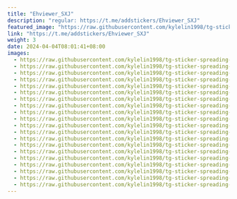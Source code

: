 ```yaml
---
title: "Ehviewer_SXJ"
description: "regular: https://t.me/addstickers/Ehviewer_SXJ"
featured_image: "https://raw.githubusercontent.com/kylelin1998/tg-sticker-spreading-worldwide-images/main/img/fe086da8-a22a-4504-8bf4-296390855722.jpg"
link: "https://t.me/addstickers/Ehviewer_SXJ"
weight: 3
date: 2024-04-04T08:01:41+08:00
images:
  - https://raw.githubusercontent.com/kylelin1998/tg-sticker-spreading-worldwide-images/main/img/fe086da8-a22a-4504-8bf4-296390855722.jpg
  - https://raw.githubusercontent.com/kylelin1998/tg-sticker-spreading-worldwide-images/main/img/211b2e57-d867-49f7-97c1-f64e3fdf1153.jpg
  - https://raw.githubusercontent.com/kylelin1998/tg-sticker-spreading-worldwide-images/main/img/a922e31a-9607-4b17-9da9-568c46c1f5e1.jpg
  - https://raw.githubusercontent.com/kylelin1998/tg-sticker-spreading-worldwide-images/main/img/6b77d88f-8c1a-49b0-bda8-373ebb253139.jpg
  - https://raw.githubusercontent.com/kylelin1998/tg-sticker-spreading-worldwide-images/main/img/db28f877-7e2f-43a4-bdb0-9d5628c22eb1.jpg
  - https://raw.githubusercontent.com/kylelin1998/tg-sticker-spreading-worldwide-images/main/img/04908f1c-0026-4095-875a-401b1a7ed87e.jpg
  - https://raw.githubusercontent.com/kylelin1998/tg-sticker-spreading-worldwide-images/main/img/2bacf7a1-a9d3-499e-8d0f-c4d749aec6c3.jpg
  - https://raw.githubusercontent.com/kylelin1998/tg-sticker-spreading-worldwide-images/main/img/eee6f011-2ac9-4b3e-97d8-9a38aa962bcf.jpg
  - https://raw.githubusercontent.com/kylelin1998/tg-sticker-spreading-worldwide-images/main/img/474bdf5d-64f2-4831-b628-452d4c7ca4c3.jpg
  - https://raw.githubusercontent.com/kylelin1998/tg-sticker-spreading-worldwide-images/main/img/60021599-423c-40e0-b2f4-3a545ed2795a.jpg
  - https://raw.githubusercontent.com/kylelin1998/tg-sticker-spreading-worldwide-images/main/img/80faa467-64ca-4d1b-9655-d9e35fdd19e3.jpg
  - https://raw.githubusercontent.com/kylelin1998/tg-sticker-spreading-worldwide-images/main/img/23bbbee8-cc7f-4399-ac93-b8c9c02b6a65.jpg
  - https://raw.githubusercontent.com/kylelin1998/tg-sticker-spreading-worldwide-images/main/img/c6a3e371-7c41-4b52-9e94-e4ae3a490723.jpg
  - https://raw.githubusercontent.com/kylelin1998/tg-sticker-spreading-worldwide-images/main/img/1c490e29-300a-4b1d-b7dd-06dcac86afc8.jpg
  - https://raw.githubusercontent.com/kylelin1998/tg-sticker-spreading-worldwide-images/main/img/5153ddc4-2ffa-4252-8fd9-b6b9accac026.jpg
  - https://raw.githubusercontent.com/kylelin1998/tg-sticker-spreading-worldwide-images/main/img/8c43348c-2941-4d4f-93f9-5bb8209e65a4.jpg
  - https://raw.githubusercontent.com/kylelin1998/tg-sticker-spreading-worldwide-images/main/img/3628e875-fca4-45d4-b7ff-90964155407f.jpg
  - https://raw.githubusercontent.com/kylelin1998/tg-sticker-spreading-worldwide-images/main/img/0391858a-3399-4ae1-9d80-d3873490a068.jpg
  - https://raw.githubusercontent.com/kylelin1998/tg-sticker-spreading-worldwide-images/main/img/d52b17a3-161d-47ed-b649-1f5b0484d8dd.jpg
  - https://raw.githubusercontent.com/kylelin1998/tg-sticker-spreading-worldwide-images/main/img/a896f249-d619-4d32-b730-08a4b0e97a99.jpg
---
```

